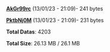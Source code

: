 [**AkGr99rc**](/data/AkGr99rc.txt) (13/01/23 - 21:09)- 241 bytes

[**PktbNj0M**](/data/PktbNj0M.txt) (13/01/23 - 21:09)- 231 bytes

**Total Datas**: 4203

**Total Size**: 26.13 MB / 26.1 MB